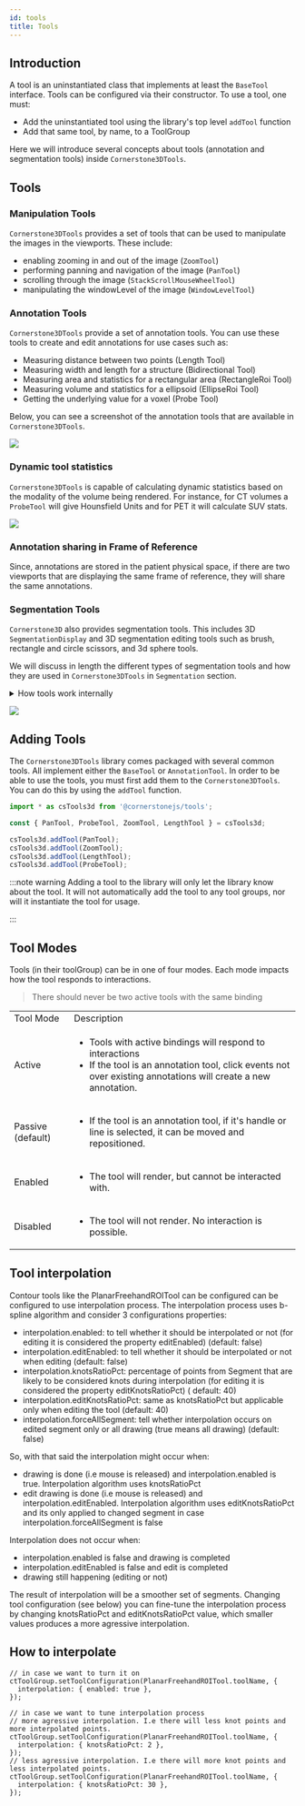 ```yaml
---
id: tools
title: Tools
---
```


## Introduction

A tool is an uninstantiated class that implements at least the `BaseTool` interface.
Tools can be configured via their constructor. To use a tool, one must:

- Add the uninstantiated tool using the library's top level `addTool` function
- Add that same tool, by name, to a ToolGroup

Here we will introduce several concepts about tools (annotation and segmentation tools)
inside `Cornerstone3DTools`.

## Tools

### Manipulation Tools

`Cornerstone3DTools` provides a set of tools that can be used to manipulate the
images in the viewports. These include:

- enabling zooming in and out of the image (`ZoomTool`)
- performing panning and navigation of the image (`PanTool`)
- scrolling through the image (`StackScrollMouseWheelTool`)
- manipulating the windowLevel of the image (`WindowLevelTool`)

### Annotation Tools

`Cornerstone3DTools` provide a set of annotation tools. You can use these tools
to create and edit annotations for use cases such as:

- Measuring distance between two points (Length Tool)
- Measuring width and length for a structure (Bidirectional Tool)
- Measuring area and statistics for a rectangular area (RectangleRoi Tool)
- Measuring volume and statistics for a ellipsoid (EllipseRoi Tool)
- Getting the underlying value for a voxel (Probe Tool)

Below, you can see a screenshot of the annotation tools that are available in `Cornerstone3DTools`.

<div style={{textAlign: 'center'}}>

![](../../assets/annotation-tools.png)

</div>

### Dynamic tool statistics

`Cornerstone3DTools` is capable of calculating dynamic statistics based on the modality of the volume being rendered. For instance, for CT volumes a `ProbeTool` will give Hounsfield Units and for PET it will calculate SUV stats.

<div style={{textAlign: 'center', width:'85%'}}>

![](../../assets/dynamic-stats.png)

</div>

### Annotation sharing in Frame of Reference

Since, annotations are stored in the patient physical space, if there are
two viewports that are displaying the same frame of reference, they will share
the same annotations.

### Segmentation Tools

`Cornerstone3D` also provides segmentation tools. This includes 3D `SegmentationDisplay`
and 3D segmentation editing tools such as brush, rectangle and circle scissors, and
3d sphere tools.

We will discuss in length the different types of segmentation tools and how they
are used in `Cornerstone3DTools` in `Segmentation` section.

<details>

<summary>How tools work internally</summary>

mouse and keyboard fire events, these events are captured and normalized by
`Cornerstone3DTools`. The normalized events are then fired and handled by
tools either as `mouseDown`, `mouseDrag` and `mouseUp` events.

</details>

<div style={{textAlign: 'center', width:'85%'}}>

![](../../assets/segmentation-tools-intro.png)

</div>

## Adding Tools

The `Cornerstone3DTools` library comes packaged with several common tools. All implement either
the `BaseTool` or `AnnotationTool`. In order to be able to use the tools, you must
first add them to the `Cornerstone3DTools`. You can do this by using the `addTool` function.

```js
import * as csTools3d from '@cornerstonejs/tools';

const { PanTool, ProbeTool, ZoomTool, LengthTool } = csTools3d;

csTools3d.addTool(PanTool);
csTools3d.addTool(ZoomTool);
csTools3d.addTool(LengthTool);
csTools3d.addTool(ProbeTool);
```

:::note warning
Adding a tool to the library will only let the library know about the tool.
It will not automatically add the tool to any tool groups, nor will it
instantiate the tool for usage.

:::

## Tool Modes

Tools (in their toolGroup) can be in one of four modes. Each mode impacts how the tool responds to
interactions.

> There should never be two active tools with the same binding

<table>
  <tr>
    <td>Tool Mode</td>
    <td>Description</td>
  </tr>
  <tr>
    <td>Active</td>
    <td>
      <ul>
        <li>Tools with active bindings will respond to interactions</li>
        <li>If the tool is an annotation tool, click events not over existing annotations
  will create a new annotation.</li>
      </ul>
    </td>
  </tr>
  <tr>
    <td>Passive (default)</td>
    <td>
      <ul>
        <li>If the tool is an annotation tool, if it's handle or line is selected, it
    can be moved and repositioned.</li>
      </ul>
    </td>
  </tr>
  <tr>
    <td>Enabled</td>
    <td>
      <ul>
        <li>The tool will render, but cannot be interacted with.</li>
      </ul>
    </td>
  </tr>
  <tr>
    <td>Disabled</td>
    <td>
      <ul>
        <li>The tool will not render. No interaction is possible.</li>
      </ul>
    </td>
  </tr>
</table>

## Tool interpolation

Contour tools like the PlanarFreehandROITool can be configured can be configured to use interpolation process.
The interpolation process uses b-spline algorithm and consider 3 configurations properties:

- interpolation.enabled: to tell whether it should be interpolated or not (for editing it is considered the property editEnabled) (default: false)
- interpolation.editEnabled: to tell whether it should be interpolated or not when editing (default: false)
- interpolation.knotsRatioPct: percentage of points from Segment that are likely to be considered knots during interpolation (for editing it is considered the property editKnotsRatioPct) ( default: 40)
- interpolation.editKnotsRatioPct: same as knotsRatioPct but applicable only when editing the tool (default: 40)
- interpolation.forceAllSegment: tell whether interpolation occurs on edited segment only or all drawing (true means all drawing) (default: false)

So, with that said the interpolation might occur when:

- drawing is done (i.e mouse is released) and interpolation.enabled is true. Interpolation algorithm uses knotsRatioPct
- edit drawing is done (i.e mouse is released) and interpolation.editEnabled. Interpolation algorithm uses editKnotsRatioPct and its only applied to changed segment in case interpolation.forceAllSegment is false

Interpolation does not occur when:

- interpolation.enabled is false and drawing is completed
- interpolation.editEnabled is false and edit is completed
- drawing still happening (editing or not)

The result of interpolation will be a smoother set of segments.
Changing tool configuration (see below) you can fine-tune the interpolation process by changing knotsRatioPct and editKnotsRatioPct value, which smaller values produces a more agressive interpolation.

## How to interpolate

```
// in case we want to turn it on
ctToolGroup.setToolConfiguration(PlanarFreehandROITool.toolName, {
  interpolation: { enabled: true },
});

// in case we want to tune interpolation process
// more agressive interpolation. I.e there will less knot points and more interpolated points.
ctToolGroup.setToolConfiguration(PlanarFreehandROITool.toolName, {
  interpolation: { knotsRatioPct: 2 },
});
// less agressive interpolation. I.e there will more knot points and less interpolated points.
ctToolGroup.setToolConfiguration(PlanarFreehandROITool.toolName, {
  interpolation: { knotsRatioPct: 30 },
});
```
